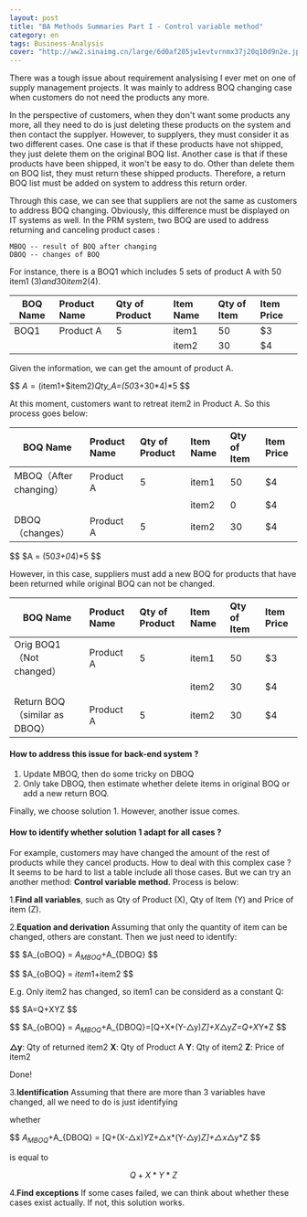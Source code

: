 ```yaml
---
layout: post
title: "BA Methods Summaries Part I - Control variable method"
category: en
tags: Business-Analysis
cover: "http://ww2.sinaimg.cn/large/6d0af205jw1evtvrnmx37j20q10d9n2e.jpg"
---
```


There was a tough issue about requirement analysising I ever met on one of supply management projects. It was mainly to address BOQ changing case when customers do not need the products any more.

In the perspective of customers, when they don't want some products any more, all they need to do is just deleting these products on the system and then contact the supplyer. However, to supplyers, they must consider it as two different cases.  One case is that if these products have not shipped, they just delete them on the original BOQ list. Another case is that if these products have been shipped, it won't be easy to do. Other than delete them on BOQ list, they must return these shipped products. Therefore, a return BOQ list must be added on system to address this return order.

Through this case, we can see that suppliers are not the same as customers to address BOQ changing. Obviously, this difference must be displayed on IT systems as well. In the PRM system, two BOQ are used to address returning and canceling product cases : 

~~~
MBOQ -- result of BOQ after changing
DBOQ -- changes of BOQ
~~~

For instance, there is a BOQ1 which includes 5 sets of product A with 50 item1 ($3) and 30 item2 ($4).

| BOQ Name | Product Name | Qty of Product | Item Name | Qty of Item | Item Price |
| ------ |:-------- |:-------- |:-------- |:-------- |:-------- |
| BOQ1   | Product A| 5      | item1    | 50     | $3     |
|        |          |          | item2    | 30     | $4      |

Given the information, we can get the amount of product A.

$$
$A =($item1+$item2)*Qty_A=(50*3+30*4)*5
$$

At this moment, customers want to retreat item2 in Product A. So this process goes below:

| BOQ Name | Product Name | Qty of Product | Item Name | Qty of Item | Item Price |
| ------ |:-------- |:-------- |:-------- |:-------- |:-------- |
| MBOQ（After changing）| Product A | 5 | item1 | 50 | $4 |
|                     |       |     | item2 | 0  | $4 |
| DBOQ（changes）  | Product A | 5 | item2 | 30 | $4 |

$$
$A = (50*3+0*4)*5
$$

However, in this case, suppliers must add a new BOQ for products that have been returned while original BOQ can not be changed.

| BOQ Name | Product Name | Qty of Product | Item Name | Qty of Item | Item Price |
| ------ |:-------- |:-------- |:-------- |:-------- |:-------- |
|Orig BOQ1（Not changed）       |Product A |5  |item1 |50 |$3|
|                     |      |     |item2 |30 |$4|
|Return BOQ（similar as DBOQ）|Product A |5  |item2 |30 |$4|

#### How to address this issue for back-end system ?

1. Update MBOQ, then do some tricky on DBOQ
2. Only take DBOQ, then estimate whether delete items in original BOQ or add a new return BOQ.

Finally, we choose solution 1. However, another issue comes.

#### How to identify whether solution 1 adapt for all cases ?

For example, customers may have changed the amount of the rest of products while they cancel products. How to deal with this complex case ? It seems to be hard to list a table include all those cases. But we can try an another method: **Control variable method**. Process is below:

1.**Find all variables**, such as Qty of Product (X), Qty of Item (Y) and Price of item (Z).

2.**Equation and derivation**
  Assuming that only the quantity of item can be changed, others are constant. Then we just need to identify:
  
  $$
  $A_{oBOQ} = $A_{MBOQ}+$A_{DBOQ}
  $$

  $$
  $A_{oBOQ} = $item1+$item2
  $$

  E.g. Only item2 has changed, so item1 can be considerd as a constant Q:
  
  $$
  $A=Q+XYZ
  $$

  $$
  $A_{oBOQ} = $A_{MBOQ}+$A_{DBOQ}=[Q+X*(Y-△y)*Z]+X*△y*Z=Q+X*Y*Z
  $$

  **△y**: Qty of returned item2
  **X**: Qty of Product A
  **Y**: Qty of item2
  **Z**: Price of item2

  Done!

3.**Identification**
  Assuming that there are more than 3 variables have changed, all we need to do is just identifying

  whether

  $$
  $A_{MBOQ}+$A_{DBOQ} = [Q+(X-△x)*Y*Z+△x*(Y-△y)*Z]+△x*△y*Z 
  $$

  is equal to 

  $$
  Q+X*Y*Z
  $$

4.**Find exceptions**
  If some cases failed, we can think about whether these cases exist actually. If not, this solution works.





